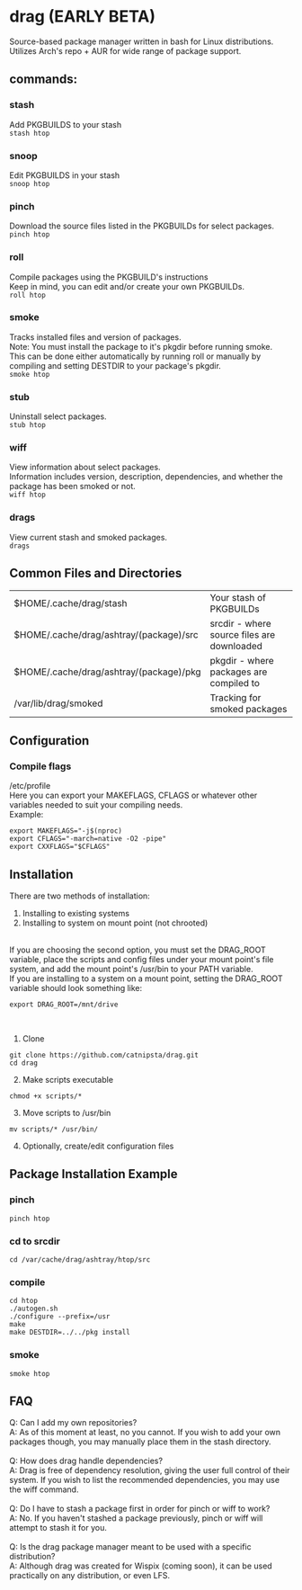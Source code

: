 # drag (EARLY BETA)
Source-based package manager written in bash for Linux distributions.
Utilizes Arch's repo + AUR for wide range of package support.
## commands:
### stash
Add PKGBUILDS to your stash</br>
```stash htop```
### snoop
Edit PKGBUILDS in your stash</br>
```snoop htop```
### pinch
Download the source files listed in the PKGBUILDs for select packages.</br>
```pinch htop```
### roll
Compile packages using the PKGBUILD's instructions</br>
Keep in mind, you can edit and/or create your own PKGBUILDs.</br>
```roll htop```
### smoke
Tracks installed files and version of packages.</br>
Note: You must install the package to it's pkgdir before running smoke.</br>
      This can be done either automatically by running roll or manually by compiling and setting DESTDIR to your package's pkgdir.</br>
```smoke htop```
### stub
Uninstall select packages.</br>
```stub htop```
### wiff
View information about select packages.</br>
Information includes version, description, dependencies, and whether the package has been smoked or not.</br>
```wiff htop```
### drags
View current stash and smoked packages.</br>
```drags```
## Common Files and Directories
<table>
  <tr>
    <td>$HOME/.cache/drag/stash</td>
    <td>Your stash of PKGBUILDs</td>
  </tr>
  <tr>
    <td>$HOME/.cache/drag/ashtray/(package)/src</td>
    <td>srcdir - where source files are downloaded</td>
  </tr>
  <tr>
    <td>$HOME/.cache/drag/ashtray/(package)/pkg</td>
    <td>pkgdir - where packages are compiled to</td>
  </tr>
  <tr>
    <td>/var/lib/drag/smoked</td>
    <td>Tracking for smoked packages</td>
  </tr>
</table>

## Configuration
### Compile flags
/etc/profile</br>
Here you can export your MAKEFLAGS, CFLAGS or whatever other variables needed to suit your compiling needs.</br>
Example:
```
export MAKEFLAGS="-j$(nproc)
export CFLAGS="-march=native -O2 -pipe"
export CXXFLAGS="$CFLAGS"
```
## Installation
There are two methods of installation:
  1. Installing to existing systems
  2. Installing to system on mount point (not chrooted)
</br>
If you are choosing the second option, you must set the DRAG_ROOT variable, place the scripts and config files under your mount point's file system, and add the mount point's /usr/bin to your PATH variable.</br>
If you are installing to a system on a mount point, setting the DRAG_ROOT variable should look something like:

```
export DRAG_ROOT=/mnt/drive
```
</br>

1. Clone</br>
```
git clone https://github.com/catnipsta/drag.git
cd drag
```
2. Make scripts executable</br>
```
chmod +x scripts/*
```
3. Move scripts to /usr/bin</br>
```
mv scripts/* /usr/bin/
```
4. Optionally, create/edit configuration files
## Package Installation Example
### pinch
```
pinch htop
```
### cd to srcdir
```
cd /var/cache/drag/ashtray/htop/src
```
### compile
```
cd htop
./autogen.sh
./configure --prefix=/usr
make
make DESTDIR=../../pkg install
```
### smoke
```
smoke htop
```
## FAQ
Q: Can I add my own repositories?</br>
A: As of this moment at least, no you cannot. If you wish to add your own packages though, you may manually place them in the stash directory.</br>
</br>
Q: How does drag handle dependencies?</br>
A: Drag is free of dependency resolution, giving the user full control of their system. If you wish to list the recommended dependencies, you may use the wiff command.</br>
</br>
Q: Do I have to stash a package first in order for pinch or wiff to work?</br>
A: No. If you haven't stashed a package previously, pinch or wiff will attempt to stash it for you.</br>
</br>
Q: Is the drag package manager meant to be used with a specific distribution?</br>
A: Although drag was created for Wispix (coming soon), it can be used practically on any distribution, or even LFS.</br>
